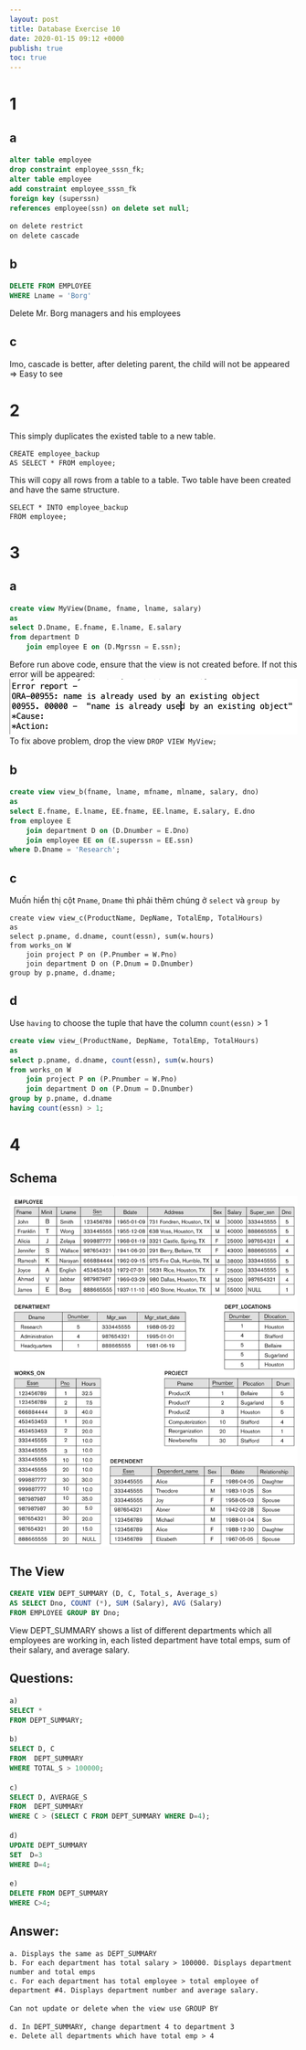 ```yaml
---
layout: post
title: Database Exercise 10
date: 2020-01-15 09:12 +0000
publish: true
toc: true
---
```

# 1 
## a
``` sql
alter table employee 
drop constraint employee_sssn_fk;
alter table employee 
add constraint employee_sssn_fk 
foreign key (superssn)
references employee(ssn) on delete set null;
```
`on delete restrict`  
`on delete cascade`

## b
```sql
DELETE FROM EMPLOYEE 
WHERE Lname = 'Borg'
```
Delete Mr. Borg managers and his employees

## c
 Imo, cascade is better, after deleting parent, the child will not be appeared => Easy to see

# 2
This simply duplicates the existed table to a new table.
```
CREATE employee_backup
AS SELECT * FROM employee;
```
This will copy all rows from a table to a table. Two table have been created and have the same structure.
```
SELECT * INTO employee_backup
FROM employee;
```
# 3 
## a
```sql
create view MyView(Dname, fname, lname, salary)
as 
select D.Dname, E.fname, E.lname, E.salary
from department D
    join employee E on (D.Mgrssn = E.ssn);
```
Before run above code, ensure that the view is not created before. If not this error will be appeared:
![](/assets/img/2020-01-19-23-35-38.png)
To fix above problem, drop the view `DROP VIEW MyView;`

## b
```sql
create view view_b(fname, lname, mfname, mlname, salary, dno)
as
select E.fname, E.lname, EE.fname, EE.lname, E.salary, E.dno
from employee E
    join department D on (D.Dnumber = E.Dno)
    join employee EE on (E.superssn = EE.ssn)
where D.Dname = 'Research';
```
## c
Muốn hiển thị cột `Pname`, `Dname` thì phải thêm chúng ở `select` và `group by`
```
create view view_c(ProductName, DepName, TotalEmp, TotalHours)
as
select p.pname, d.dname, count(essn), sum(w.hours)
from works_on W
    join project P on (P.Pnumber = W.Pno)
    join department D on (P.Dnum = D.Dnumber)
group by p.pname, d.dname;
```
## d
Use `having` to choose the tuple that have the column `count(essn)` > 1
```sql
create view view_(ProductName, DepName, TotalEmp, TotalHours)
as
select p.pname, d.dname, count(essn), sum(w.hours)
from works_on W
    join project P on (P.Pnumber = W.Pno)
    join department D on (P.Dnum = D.Dnumber)
group by p.pname, d.dname
having count(essn) > 1;
```
# 4
## Schema
![](/assets/img/2020-01-20-00-55-22.png)
## The View
```sql
CREATE VIEW DEPT_SUMMARY (D, C, Total_s, Average_s) 
AS SELECT Dno, COUNT (*), SUM (Salary), AVG (Salary) 
FROM EMPLOYEE GROUP BY Dno;
```
View DEPT_SUMMARY shows a list of different departments which all employees are working in, each listed department have total emps, sum of their salary, and average salary.  
## Questions:
```sql
a) 
SELECT *
FROM DEPT_SUMMARY;

b) 
SELECT D, C
FROM  DEPT_SUMMARY
WHERE TOTAL_S > 100000;

c) 
SELECT D, AVERAGE_S
FROM  DEPT_SUMMARY
WHERE C > (SELECT C FROM DEPT_SUMMARY WHERE D=4);

d) 
UPDATE DEPT_SUMMARY
SET  D=3
WHERE D=4;

e) 
DELETE FROM DEPT_SUMMARY
WHERE C>4;
```  
## Answer: 
    a. Displays the same as DEPT_SUMMARY
    b. For each department has total salary > 100000. Displays department number and total emps
    c. For each department has total employee > total employee of department #4. Displays department number and average salary.

    Can not update or delete when the view use GROUP BY
    
    d. In DEPT_SUMMARY, change department 4 to department 3
    e. Delete all departments which have total emp > 4